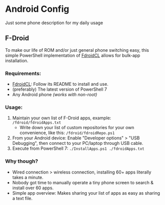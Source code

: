 # Android Config
Just some phone description for my daily usage

## F-Droid
To make our life of ROM and/or just general phone switching easy, this simple PowerShell implementation of [FdroidCL](https://github.com/mvdan/fdroidcl) allows for bulk-app installation.

### Requirements:
- [FdroidCL](https://github.com/mvdan/fdroidcl): Follow its README to install and use.
- (preferably) The latest version of PowerShell 7
- Any Android phone *(works with non-root)*

### Usage:
1. Maintain your own list of F-Droid apps, example: `/fdroid/fdroidApps.txt`
   - Write down your list of custom repositories for your own convenience, like this: `/fdroid/fdroidRepo.ps1`
2. From your Android device: Enable "Developer options" > "USB Debugging", then connect to your PC/laptop through USB cable.
3. Execute from PowerShell 7: `./InstallApps.ps1 ./fdroidApps.txt`

### Why though?
- Wired connection > wireless connection, installing 60+ apps literally takes a minute.
- Nobody got time to manually operate a tiny phone screen to search & install over 60 apps.
- Simple app overview: Makes sharing your list of apps as easy as sharing a text file.